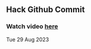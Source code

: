 
 ## Hack Github Commit 
 ### Watch video <a href="https://www.youtube.com">here</a> 
 Tue 29 Aug 2023 
